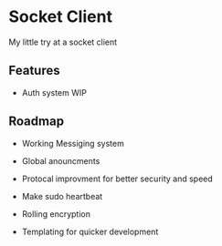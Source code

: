 
# Socket Client


 My little try at a socket client



## Features

- Auth system WIP



## Roadmap

- Working Messiging system

- Global anouncments

- Protocal improvment for better security and speed

- Make sudo heartbeat

- Rolling encryption

- Templating for quicker development

